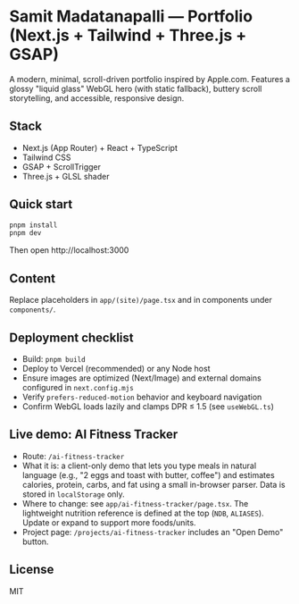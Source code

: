 # Samit Madatanapalli — Portfolio (Next.js + Tailwind + Three.js + GSAP)

A modern, minimal, scroll-driven portfolio inspired by Apple.com. Features a glossy "liquid glass" WebGL hero (with static fallback), buttery scroll storytelling, and accessible, responsive design.

## Stack
- Next.js (App Router) + React + TypeScript
- Tailwind CSS
- GSAP + ScrollTrigger
- Three.js + GLSL shader

## Quick start

```bash
pnpm install
pnpm dev
```

Then open http://localhost:3000

## Content
Replace placeholders in `app/(site)/page.tsx` and in components under `components/`.

## Deployment checklist
- Build: `pnpm build`
- Deploy to Vercel (recommended) or any Node host
- Ensure images are optimized (Next/Image) and external domains configured in `next.config.mjs`
- Verify `prefers-reduced-motion` behavior and keyboard navigation
- Confirm WebGL loads lazily and clamps DPR ≤ 1.5 (see `useWebGL.ts`)

## Live demo: AI Fitness Tracker

- Route: `/ai-fitness-tracker`
- What it is: a client-only demo that lets you type meals in natural language (e.g., "2 eggs and toast with butter, coffee") and estimates calories, protein, carbs, and fat using a small in-browser parser. Data is stored in `localStorage` only.
- Where to change: see `app/ai-fitness-tracker/page.tsx`. The lightweight nutrition reference is defined at the top (`NDB`, `ALIASES`). Update or expand to support more foods/units.
- Project page: `/projects/ai-fitness-tracker` includes an "Open Demo" button.

## License
MIT